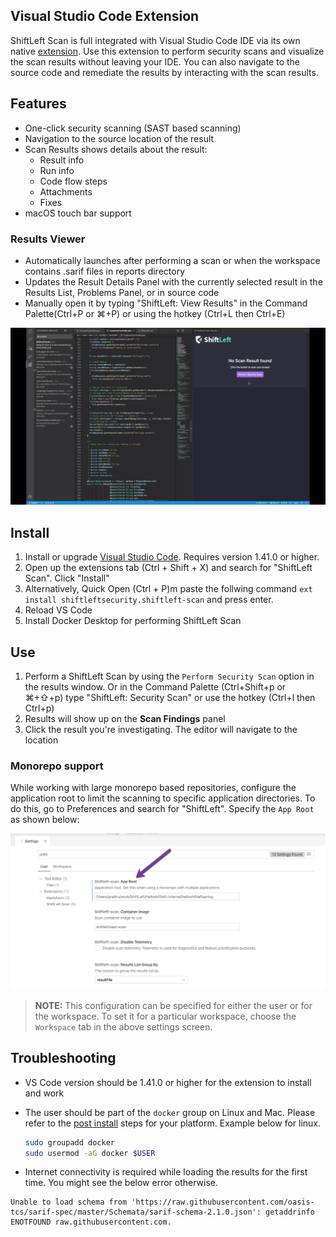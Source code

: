 ## Visual Studio Code Extension

ShiftLeft Scan is full integrated with Visual Studio Code IDE via its own native [extension](https://marketplace.visualstudio.com/items?itemName=shiftleftsecurity.shiftleft-scan). Use this extension to perform security scans and visualize the scan results without leaving your IDE. You can also navigate to the source code and remediate the results by interacting with the scan results.

## Features

- One-click security scanning (SAST based scanning)
- Navigation to the source location of the result
- Scan Results shows details about the result:
  - Result info
  - Run info
  - Code flow steps
  - Attachments
  - Fixes
- macOS touch bar support

### Results Viewer

- Automatically launches after performing a scan or when the workspace contains .sarif files in reports directory
- Updates the Result Details Panel with the currently selected result in the Results List, Problems Panel, or in source code
- Manually open it by typing "ShiftLeft: View Results" in the Command Palette(Ctrl+P or ⌘+P) or using the hotkey (Ctrl+L then Ctrl+E)


![Extension in Action](https://raw.githubusercontent.com/ShiftLeftSecurity/scan-action/master/docs/readmeImages/vscode.gif?raw=true)


## Install

1. Install or upgrade [Visual Studio Code](https://code.visualstudio.com/). Requires version 1.41.0 or higher.
2. Open up the extensions tab (Ctrl + Shift + X) and search for "ShiftLeft Scan". Click "Install"
3. Alternatively, Quick Open (Ctrl + P)m paste the follwing command `ext install shiftleftsecurity.shiftleft-scan` and press enter. 
4. Reload VS Code
5. Install Docker Desktop for performing ShiftLeft Scan

## Use

1. Perform a ShiftLeft Scan by using the `Perform Security Scan` option in the results window. Or in the Command Palette (Ctrl+Shift+p or ⌘+⇧+p) type "ShiftLeft: Security Scan" or use the hotkey (Ctrl+l then Ctrl+p)
2. Results will show up on the **Scan Findings** panel
3. Click the result you're investigating. The editor will navigate to the location

### Monorepo support

While working with large monorepo based repositories, configure the application root to limit the scanning to specific application directories. To do this, go to Preferences and search for "ShiftLeft". Specify the `App Root` as shown below:

![AppRoot Preference](https://raw.githubusercontent.com/ShiftLeftSecurity/scan-action/master/docs/readmeImages/vscode-pref.png?raw=true)

> **NOTE:** This configuration can be specified for either the user or for the workspace. To set it for a particular workspace, choose the `Workspace` tab in the above settings screen.

## Troubleshooting

- VS Code version should be 1.41.0 or higher for the extension to install and work
- The user should be part of the `docker` group on Linux and Mac. Please refer to the [post install](https://docs.docker.com/install/linux/linux-postinstall/) steps for your platform. Example below for linux.

  ```bash
  sudo groupadd docker
  sudo usermod -aG docker $USER
  ```

- Internet connectivity is required while loading the results for the first time. You might see the below error otherwise.

```
Unable to load schema from 'https://raw.githubusercontent.com/oasis-tcs/sarif-spec/master/Schemata/sarif-schema-2.1.0.json': getaddrinfo ENOTFOUND raw.githubusercontent.com.
```
